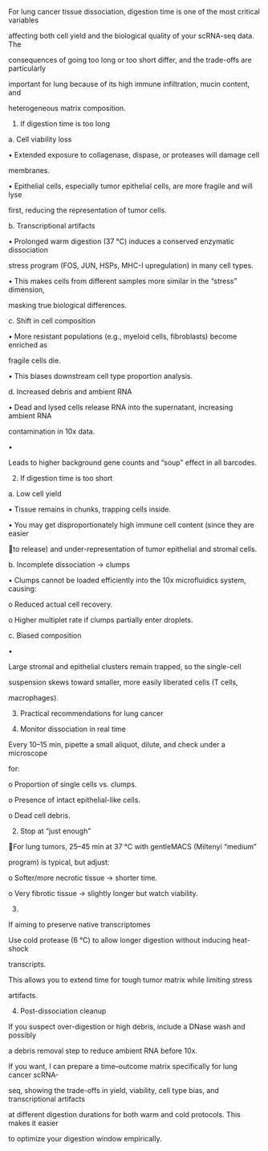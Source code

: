 For lung cancer tissue dissociation, digestion time is one of the most critical variables

affecting both cell yield and the biological quality of your scRNA-seq data. The

consequences of going too long or too short differ, and the trade-offs are particularly

important for lung because of its high immune infiltration, mucin content, and

heterogeneous matrix composition.

1. If digestion time is too long

a. Cell viability loss

•  Extended exposure to collagenase, dispase, or proteases will damage cell

membranes.

•  Epithelial cells, especially tumor epithelial cells, are more fragile and will lyse

first, reducing the representation of tumor cells.

b. Transcriptional artifacts

•  Prolonged warm digestion (37 °C) induces a conserved enzymatic dissociation

stress program (FOS, JUN, HSPs, MHC-I upregulation) in many cell types.

•  This makes cells from different samples more similar in the “stress” dimension,

masking true biological differences.

c. Shift in cell composition

•  More resistant populations (e.g., myeloid cells, fibroblasts) become enriched as

fragile cells die.

•  This biases downstream cell type proportion analysis.

d. Increased debris and ambient RNA

•  Dead and lysed cells release RNA into the supernatant, increasing ambient RNA

contamination in 10x data.

•

Leads to higher background gene counts and “soup” effect in all barcodes.

2. If digestion time is too short

a. Low cell yield

•  Tissue remains in chunks, trapping cells inside.

•  You may get disproportionately high immune cell content (since they are easier

to release) and under-representation of tumor epithelial and stromal cells.

b. Incomplete dissociation → clumps

•  Clumps cannot be loaded efficiently into the 10x microfluidics system, causing:

o  Reduced actual cell recovery.

o  Higher multiplet rate if clumps partially enter droplets.

c. Biased composition

•

Large stromal and epithelial clusters remain trapped, so the single-cell

suspension skews toward smaller, more easily liberated cells (T cells,

macrophages).

3. Practical recommendations for lung cancer

1.  Monitor dissociation in real time

Every 10–15 min, pipette a small aliquot, dilute, and check under a microscope

for:

o  Proportion of single cells vs. clumps.

o  Presence of intact epithelial-like cells.

o  Dead cell debris.

2.  Stop at “just enough”

For lung tumors, 25–45 min at 37 °C with gentleMACS (Miltenyi “medium”

program) is typical, but adjust:

o  Softer/more necrotic tissue → shorter time.

o  Very fibrotic tissue → slightly longer but watch viability.

3.

If aiming to preserve native transcriptomes

Use cold protease (6 °C) to allow longer digestion without inducing heat-shock

transcripts.

This allows you to extend time for tough tumor matrix while limiting stress

artifacts.

4.  Post-dissociation cleanup

If you suspect over-digestion or high debris, include a DNase wash and possibly

a debris removal step to reduce ambient RNA before 10x.

If you want, I can prepare a time–outcome matrix specifically for lung cancer scRNA-

seq, showing the trade-offs in yield, viability, cell type bias, and transcriptional artifacts

at different digestion durations for both warm and cold protocols. This makes it easier

to optimize your digestion window empirically.

